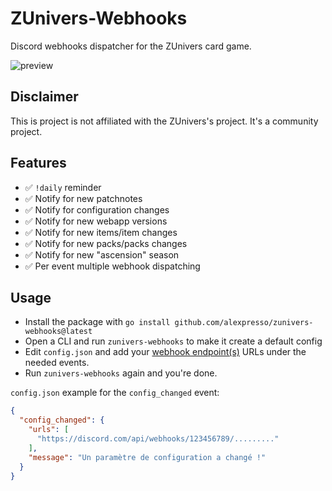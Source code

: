 # ZUnivers-Webhooks

Discord webhooks dispatcher for the ZUnivers card game.

![preview](https://i.imgur.com/pAWleMn.png)

## Disclaimer

This is project is not affiliated with the ZUnivers's project. It's a community project.

## Features

- ✅ `!daily` reminder
- ✅ Notify for new patchnotes
- ✅ Notify for configuration changes
- ✅ Notify for new webapp versions
- ✅ Notify for new items/item changes
- ✅ Notify for new packs/packs changes
- ✅ Notify for new "ascension" season
- ✅ Per event multiple webhook dispatching

## Usage

- Install the package with `go install github.com/alexpresso/zunivers-webhooks@latest`
- Open a CLI and run `zunivers-webhooks` to make it create a default config
- Edit `config.json` and add
  your [webhook endpoint(s)](https://support.discord.com/hc/fr/articles/228383668-Utiliser-les-Webhooks) URLs under the
  needed events.
- Run `zunivers-webhooks` again and you're done.

`config.json` example for the `config_changed` event:

```json
{
  "config_changed": {
    "urls": [
      "https://discord.com/api/webhooks/123456789/........."
    ],
    "message": "Un paramètre de configuration a changé !"
  }
}
```

